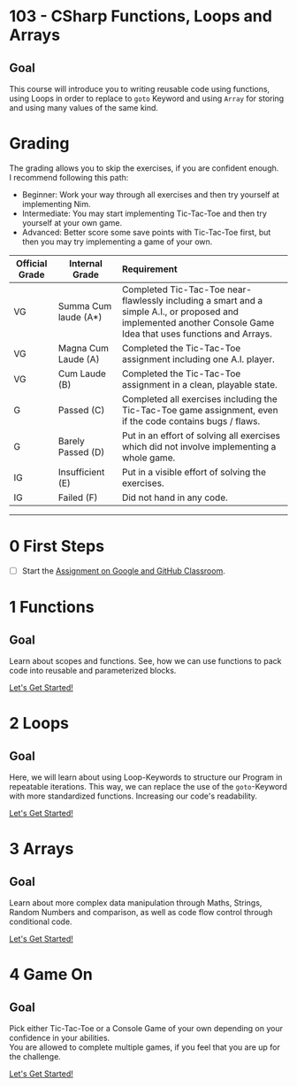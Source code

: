 # 103 - CSharp Functions, Loops and Arrays

## Goal

This course will introduce you to writing reusable code using functions, using Loops in order to replace to `goto` Keyword and using `Array` for storing and using many values of the same kind.

# Grading

The grading allows you to skip the exercises, if you are confident enough.\
I recommend following this path:
- Beginner: Work your way through all exercises and then try yourself at implementing Nim.
- Intermediate: You may start implementing Tic-Tac-Toe and then try yourself at your own game.
- Advanced: Better score some save points with Tic-Tac-Toe first, but then you may try implementing a game of your own.

| Official Grade | Internal Grade  |  Requirement |
|--------------|-------|:-------------|
|VG|Summa Cum laude (A*)| Completed Tic-Tac-Toe near-flawlessly including a smart and a simple A.I., or proposed and implemented another Console Game Idea that uses functions and Arrays. |
|VG| Magna Cum Laude (A)| Completed the Tic-Tac-Toe assignment including one A.I. player. |
|VG|Cum Laude (B)| Completed the Tic-Tac-Toe assignment in a clean, playable state. |
|G|Passed (C)| Completed all exercises including the Tic-Tac-Toe game assignment, even if the code contains bugs / flaws. |
|G|Barely Passed (D)| Put in an effort of solving all exercises which did not involve implementing a whole game. |
|IG|Insufficient (E)| Put in a visible effort of solving the exercises. |
|IG|Failed (F)| Did not hand in any code. |
-------------------------------

# 0 First Steps
- [ ] Start the [Assignment on Google and GitHub Classroom](https://gist.github.com/marczaku/3b1853ee30575093b106ecc480d563b2).

# 1 Functions
## Goal
Learn about scopes and functions. See, how we can use functions to pack code into reusable and parameterized blocks.

[Let's Get Started!](1-functions)

# 2 Loops
## Goal
Here, we will learn about using Loop-Keywords to structure our Program in repeatable iterations. This way, we can replace the use of the `goto`-Keyword with more standardized functions. Increasing our code's readability.

[Let's Get Started!](2-loops)

# 3 Arrays
## Goal
Learn about more complex data manipulation through Maths, Strings, Random Numbers and comparison, as well as code flow control through conditional code.

[Let's Get Started!](3-arrays)

# 4 Game On
## Goal
Pick either Tic-Tac-Toe or a Console Game of your own depending on your confidence in your abilities.\
You are allowed to complete multiple games, if you feel that you are up for the challenge.

[Let's Get Started!](4-game-on)
